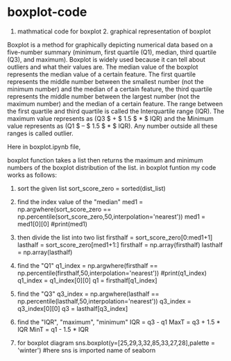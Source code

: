 # boxplot-code
1. mathmatical code for boxplot 2. graphical representation of boxplot

Boxplot is a method for graphically depicting numerical data based on a five-number summary (minimum, first quartile (Q1), median, third quartile (Q3), and maximum). 
Boxplot is widely used because it can tell about outliers and what their values are. The median value of the boxplot represents the median value of a certain feature. 
The first quartile represents the middle number between the smallest number (not the minimum number) and the median of a certain feature, the third quartile represents the middle number between the largest number (not the maximum number) and the median of a certain feature.
The range between the first quartile and third quartile is called the Interquartile range (IQR). The maximum value represents as (Q3 $ + $ 1.5 $ * $ IQR) and the Minimum value represents as (Q1 $ – $ 1.5 $ * $ IQR). 
Any number outside all these ranges is called outlier.

Here in boxplot.ipynb file,

boxplot function takes a list then returns the maximum and minimum numbers of the boxplot distribution of the list.
in boxplot funtion my code works as follows:
1. sort the given list
    sort_score_zero = sorted(dist_list)
2. find the index value of the "median"
    med1 = np.argwhere(sort_score_zero == np.percentile(sort_score_zero,50,interpolation='nearest'))
    med1 = med1[0][0]
    #print(med1)
3. then divide the list into two list
    firsthalf = sort_score_zero[0:med1+1]
    lasthalf = sort_score_zero[med1+1:]
    firsthalf = np.array(firsthalf)
    lasthalf = np.array(lasthalf)
4. find the "Q1"
    q1_index = np.argwhere(firsthalf == np.percentile(firsthalf,50,interpolation='nearest'))
    #print(q1_index)
    q1_index = q1_index[0][0]
    q1 = firsthalf[q1_index]
5. find the "Q3"
    q3_index = np.argwhere(lasthalf == np.percentile(lasthalf,50,interpolation='nearest'))
    q3_index = q3_index[0][0]
    q3 = lasthalf[q3_index]
6. find the "IQR", "maximum", "minimum"
    IQR = q3 - q1
    MaxT = q3 + 1.5 * IQR
    MinT = q1 - 1.5 * IQR
    
7. for boxplot diagram
    sns.boxplot(y=[25,29,3,32,85,33,27,28],palette = 'winter') #here sns is imported name of seaborn

